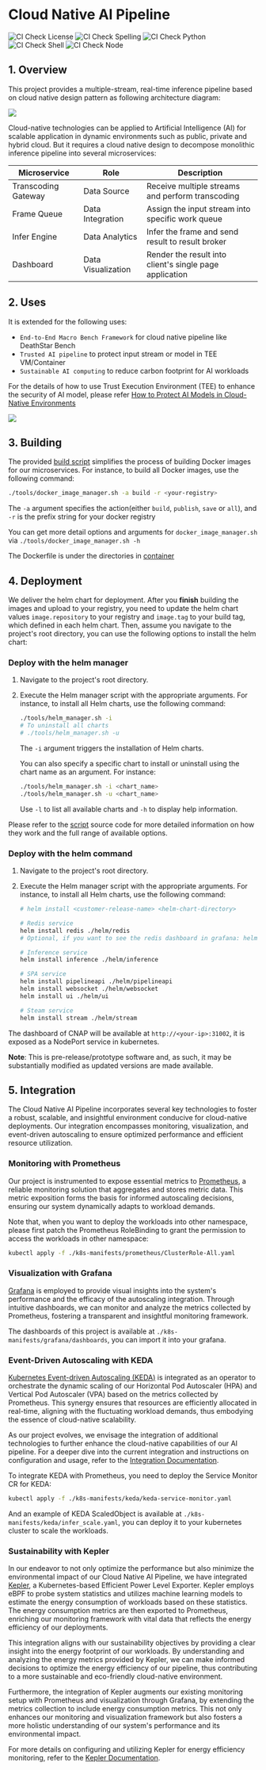 # Cloud Native AI Pipeline

![CI Check License](https://github.com/intel/cloud-native-ai-pipeline/actions/workflows/pr-license-check.yaml/badge.svg)
![CI Check Spelling](https://github.com/intel/cloud-native-ai-pipeline/actions/workflows/pr-doclint.yaml/badge.svg)
![CI Check Python](https://github.com/intel/cloud-native-ai-pipeline/actions/workflows/pr-python-check.yaml/badge.svg)
![CI Check Shell](https://github.com/intel/cloud-native-ai-pipeline/actions/workflows/pr-shell-check.yaml/badge.svg)
![CI Check Node](https://github.com/intel/cloud-native-ai-pipeline/actions/workflows/pr-node-check.yaml/badge.svg)

## 1. Overview

This project provides a multiple-stream, real-time inference pipeline based on cloud native design pattern as following architecture
diagram:

![](docs/cnap_arch.png)

Cloud-native technologies can be applied to Artificial Intelligence (AI) for scalable application in dynamic environments
such as public, private and hybrid cloud. But it requires a cloud native design to decompose monolithic inference pipeline
into several microservices:

| Microservice | Role | Description  |
| ------------ | ---- | ----------- |
| Transcoding Gateway | Data Source | Receive multiple streams and perform transcoding |
| Frame Queue | Data Integration | Assign the input stream into specific work queue |
| Infer Engine | Data Analytics | Infer the frame and send result to result broker |
| Dashboard | Data Visualization | Render the result into client's single page application |

## 2. Uses

It is extended for the following uses:

- `End-to-End Macro Bench Framework` for cloud native pipeline like DeathStar Bench
- `Trusted AI pipeline` to protect input stream or model in TEE VM/Container
- `Sustainable AI computing` to reduce carbon footprint for AI workloads

For the details of how to use Trust Execution Environment (TEE) to enhance the security of AI model, please refer
[How to Protect AI Models in Cloud-Native Environments](docs/How_to_Protect_AI_Models_in_Cloud_Native_Environments.md)

![](docs/cnap-uses.png)

## 3. Building

The provided [build script](tools/docker_image_manager.sh) simplifies the process of building Docker images for our microservices. For instance, to build all Docker images, use the following command:

```bash
./tools/docker_image_manager.sh -a build -r <your-registry>
```

The `-a` argument specifies the action(either `build`, `publish`, `save` or `all`), and `-r` is the prefix string for your docker registry

You can get more detail options and arguments for `docker_image_manager.sh` via `./tools/docker_image_manager.sh -h`

The Dockerfile is under the directories in [container](container/)

## 4. Deployment

We deliver the helm chart for deployment. After you **finish** building the images and upload to your registry, you need to update the helm chart values `image.repository` to your registry and `image.tag` to your build tag, which defined in each helm chart. Then, assume you navigate to the project's root directory, you can use the following options to install the helm chart:

### Deploy with the helm manager

1. Navigate to the project's root directory.

2. Execute the Helm manager script with the appropriate arguments. For instance, to install all Helm charts, use the following command:

   ```bash
   ./tools/helm_manager.sh -i
   # To uninstall all charts
   # ./tools/helm_manager.sh -u
   ```

   The `-i` argument triggers the installation of Helm charts.

   You can also specify a specific chart to install or uninstall using the chart name as an argument. For instance:

   ```bash
   ./tools/helm_manager.sh -i <chart_name>
   ./tools/helm_manager.sh -u <chart_name>
   ```

   Use `-l` to list all available charts and `-h` to display help information.

Please refer to the [script](./tools/helm_manager.sh) source code for more detailed information on how they work and the full range of available options.

### Deploy with the helm command

1. Navigate to the project's root directory.

2. Execute the Helm manager script with the appropriate arguments. For instance, to install all Helm charts, use the following command:

    ```bash
    # helm install <customer-release-name> <helm-chart-directory>

    # Redis service
    helm install redis ./helm/redis
    # Optional, if you want to see the redis dashboard in grafana: helm install redis-exporter ./helm/redis-exporter

    # Inference service
    helm install inference ./helm/inference

    # SPA service
    helm install pipelineapi ./helm/pipelineapi
    helm install websocket ./helm/websocket
    helm install ui ./helm/ui

    # Steam service
    helm install stream ./helm/stream
    ```

The dashboard of CNAP will be available at `http://<your-ip>:31002`, it is exposed as a NodePort service in kubernetes.

**Note**: This is pre-release/prototype software and, as such, it may be substantially modified as updated versions are made available.

## 5. Integration

The Cloud Native AI Pipeline incorporates several key technologies to foster a robust, scalable, and insightful environment conducive for cloud-native deployments. Our integration encompasses monitoring, visualization, and event-driven autoscaling to ensure optimized performance and efficient resource utilization.

### Monitoring with Prometheus

Our project is instrumented to expose essential metrics to [Prometheus](https://prometheus.io/), a reliable monitoring solution that aggregates and stores metric data. This metric exposition forms the basis for informed autoscaling decisions, ensuring our system dynamically adapts to workload demands. 

Note that, when you want to deploy the workloads into other namespace, please first patch the Prometheus RoleBinding to grant the permission to access the workloads in other namespace:

```bash
kubectl apply -f ./k8s-manifests/prometheus/ClusterRole-All.yaml
```

### Visualization with Grafana

[Grafana](https://grafana.com/) is employed to provide visual insights into the system's performance and the efficacy of the autoscaling integration. Through intuitive dashboards, we can monitor and analyze the metrics collected by Prometheus, fostering a transparent and insightful monitoring framework.

The dashboards of this project is available at `./k8s-manifests/grafana/dashboards`, you can import it into your grafana.

### Event-Driven Autoscaling with KEDA

[Kubernetes Event-driven Autoscaling (KEDA)](https://keda.sh/) is integrated as an operator to orchestrate the dynamic scaling of our Horizontal Pod Autoscaler (HPA) and Vertical Pod Autoscaler (VPA) based on the metrics collected by Prometheus. This synergy ensures that resources are efficiently allocated in real-time, aligning with the fluctuating workload demands, thus embodying the essence of cloud-native scalability.

As our project evolves, we envisage the integration of additional technologies to further enhance the cloud-native capabilities of our AI pipeline. For a deeper dive into the current integration and instructions on configuration and usage, refer to the [Integration Documentation](./docs/KEDA.md).

To integrate KEDA with Prometheus, you need to deploy the Service Monitor CR for KEDA:

```bash
kubectl apply -f ./k8s-manifests/keda/keda-service-monitor.yaml
```

And an example of KEDA ScaledObject is available at `./k8s-manifests/keda/infer_scale.yaml`, you can deploy it to your kubernetes cluster to scale the workloads.

### Sustainability with Kepler

In our endeavor to not only optimize the performance but also minimize the environmental impact of our Cloud Native AI Pipeline, we have integrated [Kepler](https://github.com/sustainable-computing-io/kepler), a Kubernetes-based Efficient Power Level Exporter. Kepler employs eBPF to probe system statistics and utilizes machine learning models to estimate the energy consumption of workloads based on these statistics. The energy consumption metrics are then exported to Prometheus, enriching our monitoring framework with vital data that reflects the energy efficiency of our deployments.

This integration aligns with our sustainability objectives by providing a clear insight into the energy footprint of our workloads. By understanding and analyzing the energy metrics provided by Kepler, we can make informed decisions to optimize the energy efficiency of our pipeline, thus contributing to a more sustainable and eco-friendly cloud-native environment.

Furthermore, the integration of Kepler augments our existing monitoring setup with Prometheus and visualization through Grafana, by extending the metrics collection to include energy consumption metrics. This not only enhances our monitoring and visualization framework but also fosters a more holistic understanding of our system's performance and its environmental impact.

For more details on configuring and utilizing Kepler for energy efficiency monitoring, refer to the [Kepler Documentation](https://sustainable-computing.io/).
